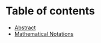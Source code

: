 # Table of contents

* [Abstract](README.md)
* [Mathematical Notations](mathematical-notations.md)

